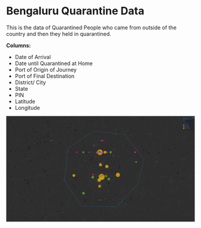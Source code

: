 # Bengaluru Quarantine Data

This is the data of Quarantined People who came from outside of the country and then they held in quarantined. 

**Columns:**
- Date of Arrival
- Date until Quarantined at Home
- Port of Origin of Journey
- Port of Final Destination
- District/ City
- State
- PIN
- Latitude
- Longitude

![COVID-19](BLR%20QR.png "Manifesting Bengaluru Quarantine on Pin Code wise")